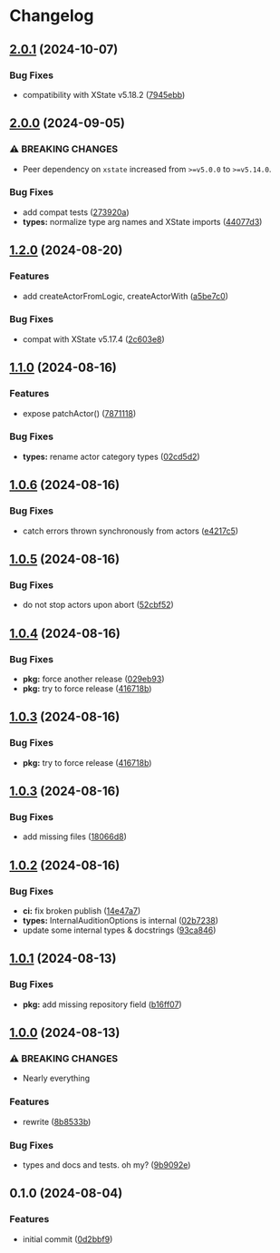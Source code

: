 # Changelog

## [2.0.1](https://github.com/boneskull/xstate-audition/compare/xstate-audition-v2.0.0...xstate-audition-v2.0.1) (2024-10-07)


### Bug Fixes

* compatibility with XState v5.18.2 ([7945ebb](https://github.com/boneskull/xstate-audition/commit/7945ebbcc669610dd251afbbc2e9f511116d9127))

## [2.0.0](https://github.com/boneskull/xstate-audition/compare/xstate-audition-v1.2.0...xstate-audition-v2.0.0) (2024-09-05)


### ⚠ BREAKING CHANGES

* Peer dependency on `xstate` increased from `>=v5.0.0` to `>=v5.14.0`.

### Bug Fixes

* add compat tests ([273920a](https://github.com/boneskull/xstate-audition/commit/273920a9ce35a5604ded7cb68a3b496143012de3))
* **types:** normalize type arg names and XState imports ([44077d3](https://github.com/boneskull/xstate-audition/commit/44077d342ad26a4549c81b181849713e84fd11c6))

## [1.2.0](https://github.com/boneskull/xstate-audition/compare/xstate-audition-v1.1.0...xstate-audition-v1.2.0) (2024-08-20)


### Features

* add createActorFromLogic, createActorWith ([a5be7c0](https://github.com/boneskull/xstate-audition/commit/a5be7c07903204eda4139c8004fc3fa4bdb80727))


### Bug Fixes

* compat with XState v5.17.4 ([2c603e8](https://github.com/boneskull/xstate-audition/commit/2c603e8078e25f5a425682a151db030b380257ca))

## [1.1.0](https://github.com/boneskull/xstate-audition/compare/xstate-audition-v1.0.6...xstate-audition-v1.1.0) (2024-08-16)


### Features

* expose patchActor() ([7871118](https://github.com/boneskull/xstate-audition/commit/7871118eb7349922a884ecc1ef00ba63c725df83))


### Bug Fixes

* **types:** rename actor category types ([02cd5d2](https://github.com/boneskull/xstate-audition/commit/02cd5d23242efc192279391a91b4e4becca7526f))

## [1.0.6](https://github.com/boneskull/xstate-audition/compare/xstate-audition-v1.0.5...xstate-audition-v1.0.6) (2024-08-16)


### Bug Fixes

* catch errors thrown synchronously from actors ([e4217c5](https://github.com/boneskull/xstate-audition/commit/e4217c588817c604365596102572974e4ab59f7d))

## [1.0.5](https://github.com/boneskull/xstate-audition/compare/xstate-audition-v1.0.4...xstate-audition-v1.0.5) (2024-08-16)


### Bug Fixes

* do not stop actors upon abort ([52cbf52](https://github.com/boneskull/xstate-audition/commit/52cbf52d38ea3e8e9187285638f527e52e5aed02))

## [1.0.4](https://github.com/boneskull/xstate-audition/compare/xstate-audition-v1.0.3...xstate-audition-v1.0.4) (2024-08-16)


### Bug Fixes

* **pkg:** force another release ([029eb93](https://github.com/boneskull/xstate-audition/commit/029eb93b6018c33b856ffdda3478a5b79e9a445d))
* **pkg:** try to force release ([416718b](https://github.com/boneskull/xstate-audition/commit/416718be0e6fcf7437fcadf4cacce554d001963d))

## [1.0.3](https://github.com/boneskull/xstate-audition/compare/xstate-audition-v1.0.3...xstate-audition-v1.0.3) (2024-08-16)


### Bug Fixes

* **pkg:** try to force release ([416718b](https://github.com/boneskull/xstate-audition/commit/416718be0e6fcf7437fcadf4cacce554d001963d))

## [1.0.3](https://github.com/boneskull/xstate-audition/compare/xstate-audition-v1.0.2...xstate-audition-v1.0.3) (2024-08-16)


### Bug Fixes

* add missing files ([18066d8](https://github.com/boneskull/xstate-audition/commit/18066d840ac152dffa685a6546ef116ec3762940))

## [1.0.2](https://github.com/boneskull/xstate-audition/compare/xstate-audition-v1.0.1...xstate-audition-v1.0.2) (2024-08-16)


### Bug Fixes

* **ci:** fix broken publish ([14e47a7](https://github.com/boneskull/xstate-audition/commit/14e47a73fa26d4c27a4064792849d7e8d38f3028))
* **types:** InternalAuditionOptions is internal ([02b7238](https://github.com/boneskull/xstate-audition/commit/02b7238ba4f11db69a71236ca92b99a6da66175a))
* update some internal types & docstrings ([93ca846](https://github.com/boneskull/xstate-audition/commit/93ca8462bef2adf3c0ff8541c4fc50b6795166f8))

## [1.0.1](https://github.com/boneskull/xstate-audition/compare/xstate-audition-v1.0.0...xstate-audition-v1.0.1) (2024-08-13)


### Bug Fixes

* **pkg:** add missing repository field ([b16ff07](https://github.com/boneskull/xstate-audition/commit/b16ff070f2ce98d3ecf41a5085237fab821665d2))

## [1.0.0](https://github.com/boneskull/xstate-audition/compare/xstate-audition-v0.1.0...xstate-audition-v1.0.0) (2024-08-13)


### ⚠ BREAKING CHANGES

* Nearly everything

### Features

* rewrite ([8b8533b](https://github.com/boneskull/xstate-audition/commit/8b8533b459365cac879a4aeb54c22c2b32a05c2e))


### Bug Fixes

* types and docs and tests. oh my? ([9b9092e](https://github.com/boneskull/xstate-audition/commit/9b9092e875cffe205166c42fa461808ec94f8f69))

## 0.1.0 (2024-08-04)


### Features

* initial commit ([0d2bbf9](https://github.com/boneskull/xstate-audition/commit/0d2bbf9b4751eb5747fcf98a945f26782595d3c0))
